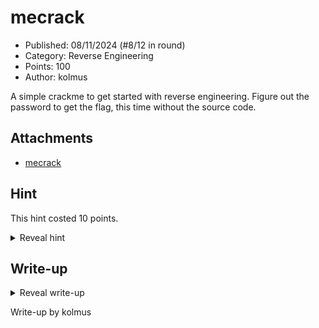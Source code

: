 # mecrack

- Published: 08/11/2024 (#8/12 in round)
- Category: Reverse Engineering
- Points: 100
- Author: kolmus

A simple crackme to get started with reverse engineering. Figure out the password to get the flag, this time without the source code.

## Attachments

- [mecrack](mecrack)

## Hint

This hint costed 10 points.

<details>
<summary>Reveal hint</summary>

Reverse engineer the program to figure out what happens to your input. This challenge is simple enough to be solved using simple tools like objdump or gdb, but if you're not familiar with assembly, check out one of the many decompilers available online. (ex: ida, ghidra, radare2, binary ninja, and for an overwiew of different decompilers: [https://dogbolt.org/](https://dogbolt.org/)).
still stuck? the challenge takes 8 bytes of input, does one operation on them, and them compares the result to the string: "password". If you can figure out what the operation is, you can reverse it to get the correct input.

</details>

## Write-up

<details>
<summary>Reveal write-up</summary>

Here is Binary Ninja's decompilation of the program:

![1](1.jpg)

We can see that the program takes 8 bytes of input, and then Xors them with the value `0x3531563445455746`. After that it compares the result to the string "password" in a loop (byte per byte) until it reaches the end of the string (a null byte) or finds a mismatch. In order to get the correct input, we need to Xor the string "password" with the value `0x3531563445455746`. Of course, strings are stored in little endian, so keep that in mind when doing the xor operation.

```python
value = 0x3531563445455746
password = b'password'

result = int.from_bytes(password, 'little') ^ value

print(result.to_bytes(8, 'little')) # b'6666C9CQ'
```

And there we have it! The correct input is `6666C9CQ`. To verify this, we can run the program with this input, and indeed, it will print the flag.

Flag: ```csd{6666C9CQ}```

</details>

Write-up by kolmus
